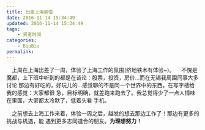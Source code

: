 ```yaml
---
title: 出差上海感悟
date: 2016-11-14 15:34:49
updated: 2016-11-14 15:34:49
tags:
	- 贤者时间
categories: 
	- BiuBiu
permalink:
---
```

　上周在上海出差了一周，体验了上海工作的氛围(挤地铁木有体验~)。
　不愧是魔都，上下班中听到的都是在谈论：股票，投资，房价...而在无锡我周围同事大多讨论
那边有好吃的，好玩儿的...感觉聊的不是同一个世界中的东西。在写字楼给我的感觉：大家都很
急，目标明确，就差跑来跑去了。我总觉得少了一点人情味在里面，大家都太冷默了，低着头看
手机。
<!-- more -->
　之前想去上海工作来着，体验一周之后，越发的想去那边工作了！那边有更多的挑战与机遇，能
遇到更多志同道合的朋友。**为理想努力！**
